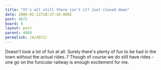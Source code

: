 ```yaml
---
title: "It's all still there isn't it? Just closed down"
date: 2006-02-21T18:37:10.000Z
post: 4672
board: 8
layout: post
parent: 4669
permalink: /m/4672/
---
```

Doesn't look a lot of fun at all. Surely there's plenty of fun to be had in the town without the actual rides..? Though of course we do still have rides - one go on the funicular railway is enough excitement for me.
